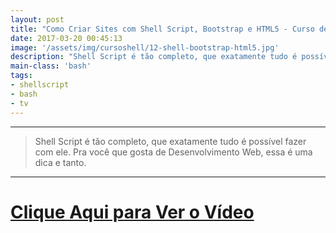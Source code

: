 ```yaml
---
layout: post
title: "Como Criar Sites com Shell Script, Bootstrap e HTML5 - Curso de Shell"
date: 2017-03-20 00:45:13
image: '/assets/img/cursoshell/12-shell-bootstrap-html5.jpg'
description: "Shell Script é tão completo, que exatamente tudo é possível fazer com ele. Pra você que gosta de Desenvolvimento Web, essa é uma dica e tanto."
main-class: 'bash'
tags:
- shellscript
- bash
- tv
---
```


<!-- 
![Como Criar Sites com Shell Script, Bootstap e HTML5](/assets/img/cursoshell/12-shell-bootstrap-html5.jpg "Como Criar Sites com Shell Script, Bootstap e HTML5")
-->

***

> Shell Script é tão completo, que exatamente tudo é possível fazer com ele. Pra você que gosta de Desenvolvimento Web, essa é uma dica e tanto.

***


# [Clique Aqui para Ver o Vídeo](https://www.youtube.com/watch?v=vhEE7WMSvug)


<script async src="https://pagead2.googlesyndication.com/pagead/js/adsbygoogle.js"></script>

<!-- Informat -->
<ins class="adsbygoogle"
 style="display:block"
 data-ad-client="ca-pub-2838251107855362"
 data-ad-slot="2327980059"
 data-ad-format="auto"
 data-full-width-responsive="true"></ins>

<script>
(adsbygoogle = window.adsbygoogle || []).push({});
</script>

